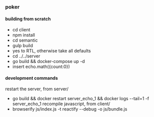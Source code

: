 ### poker 

#### building from scratch
* cd client
* npm install
* cd semantic
* gulp build
* yes to RTL, otherwise take all defaults 
* cd ../../server
* go build && docker-compose up -d
* insert echo.math({count:0})

#### development commands
restart the server, from server/
* go build && docker restart server_echo_1 && docker logs --tail=1 -f server_echo_1
recompile javascript, from client/
* browserify js/index.js -t reactify --debug -o js/bundle.js
